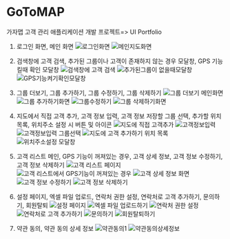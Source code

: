 # GoToMAP
가자맵 고객 관리 애플리케이션 개발 프로젝트=> UI Portfolio


1. 로그인 화면, 메인 화면
![로그인화면](https://github.com/StarlightSSM/GoToMAP/assets/87637645/c31d63d8-1a43-4934-8ca6-6b404aac37a0) ![메인지도화면](https://github.com/StarlightSSM/GoToMAP/assets/87637645/e0b353a1-5085-4f7d-8b68-f1a6cfdbd960)


2. 검색창에 고객 검색, 추가된 그룹이나 고객이 존재하지 않는 경우 모달창, GPS 기능 킬때 확인 모달창
![검색창에 고객 검색](https://github.com/StarlightSSM/GoToMAP/assets/87637645/e0027cbc-a6d2-453d-810d-70f85b3fb2fc) ![추가된그룹이 없을때모달창](https://github.com/StarlightSSM/GoToMAP/assets/87637645/2742ec3d-3dd0-44c9-ac34-dd4d70f09c40) ![GPS기능켜기확인모달창](https://github.com/StarlightSSM/GoToMAP/assets/87637645/7824a872-d211-4afd-b01a-33ef3ffcacb3)


3. 그룹 더보기, 그룹 추가하기, 그룹 수정하기, 그룹 삭제하기
![그룹 더보기 메인화면](https://github.com/StarlightSSM/GoToMAP/assets/87637645/b614763b-1712-4290-b61e-f61a35d12bc0) ![그룹 추가하기화면](https://github.com/StarlightSSM/GoToMAP/assets/87637645/869a345a-30df-48ba-b567-596c1afae4b6) ![그룹수정하기](https://github.com/StarlightSSM/GoToMAP/assets/87637645/0031cbea-1fc7-4a65-8927-482b05664bfb) ![그룹 삭제하기화면](https://github.com/StarlightSSM/GoToMAP/assets/87637645/80b5a90d-3531-4982-9276-f4f49cebddfa)



4. 지도에서 직접 고객 추가, 고객 정보 입력, 고객 정보 저장할 그룹 선택, 추가할 위치 목록, 위치주소 설정 시 버튼 및 아이콘
![지도에 직접 고객추가](https://github.com/StarlightSSM/GoToMAP/assets/87637645/822b5e18-8800-4b8d-a59a-bd5ce5207fdb) ![고객정보입력](https://github.com/StarlightSSM/GoToMAP/assets/87637645/4f318273-5f66-4842-889b-4510c605e474) ![고객정보입력 그룹선택](https://github.com/StarlightSSM/GoToMAP/assets/87637645/07f5e669-47c0-4a1f-9d97-237aa3c74fd1) ![지도에 고객 추가하기 위치 목록](https://github.com/StarlightSSM/GoToMAP/assets/87637645/1354e141-c65b-4b05-9db5-d0bebc0387ae) ![위치주소설정 모달창](https://github.com/StarlightSSM/GoToMAP/assets/87637645/65b04cd0-b954-4f05-a92d-ca413300bbe6)




5. 고객 리스트 메인, GPS 기능이 꺼져있는 경우, 고객 상세 정보, 고객 정보 수정하기, 고객 정보 삭제하기
![고객 리스트 페이지](https://github.com/StarlightSSM/GoToMAP/assets/87637645/e7175133-32f7-4bfe-875c-309f210aa143) ![고객 리스트에서 GPS기능이 꺼져있는 경우](https://github.com/StarlightSSM/GoToMAP/assets/87637645/0f85b967-5b11-478e-898f-b5fffe6bd19e) ![고객 상세 정보 화면](https://github.com/StarlightSSM/GoToMAP/assets/87637645/14e84bcf-2a0b-44af-b9f5-4197b6697d41) ![고객 정보 수정하기](https://github.com/StarlightSSM/GoToMAP/assets/87637645/43dee3d8-320f-48e1-b720-3eb243eb2b95) ![고객 정보 삭제하기](https://github.com/StarlightSSM/GoToMAP/assets/87637645/5c7eec74-d1ce-4bda-ae1d-fb06d68f9ee6)




6. 설정 페이지, 엑셀 파일 업로드, 연락처 권한 설정, 연락처로 고객 추가하기, 문의하기, 회원탈퇴
![설정 페이지](https://github.com/StarlightSSM/GoToMAP/assets/87637645/c6dd098b-14f5-4f80-b6da-cf569a0d3c7e) ![엑셀 파일 업로드하기](https://github.com/StarlightSSM/GoToMAP/assets/87637645/87cbd079-b674-4e2d-a81f-1ffaf0c2d65e) ![연락처 권한 설정](https://github.com/StarlightSSM/GoToMAP/assets/87637645/3386a986-6847-4fff-9882-c62becd61230) ![연락처로 고객 추가하기](https://github.com/StarlightSSM/GoToMAP/assets/87637645/f943bb72-7833-44bf-a434-09c862b16515) ![문의하기](https://github.com/StarlightSSM/GoToMAP/assets/87637645/f2baacea-2429-4b5a-9c5e-25787b46070e) ![회원탈퇴하기](https://github.com/StarlightSSM/GoToMAP/assets/87637645/671b0a6a-a820-4aee-a15b-9a8dfab81345)





7. 약관 동의, 약관 동의 상세 정보
![약관동의1](https://github.com/StarlightSSM/GoToMAP/assets/87637645/87c6978c-30ca-418e-ada2-acc80b5dfbd2) ![약관동의상세정보](https://github.com/StarlightSSM/GoToMAP/assets/87637645/fc544016-ce54-48f7-8634-5d4d221facfc)

